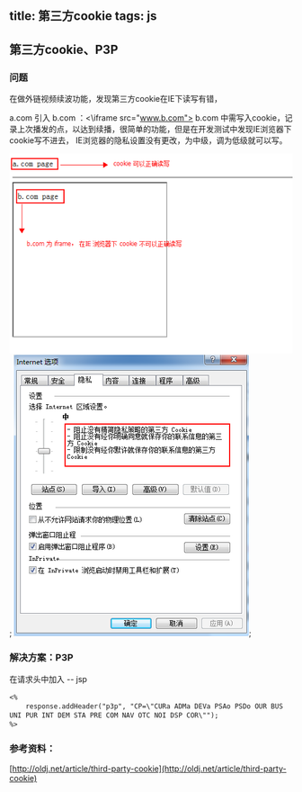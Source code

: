 title: 第三方cookie
tags: js
---

## 第三方cookie、P3P

### 问题

在做外链视频续波功能，发现第三方cookie在IE下读写有错，

a.com 引入 b.com ：<\iframe src="www.b.com">
b.com 中需写入cookie，记录上次播发的点，以达到续播，很简单的功能，但是在开发测试中发现IE浏览器下cookie写不进去，
IE浏览器的隐私设置没有更改，为中级，调为低级就可以写。

![thirdPartCookie](/img/third-part-cookie.png);
![thirdPartCookie](/img/third-part-cookie-ie.png);

### 解决方案：P3P

在请求头中加入 -- jsp
```
<%
	response.addHeader("p3p", "CP=\"CURa ADMa DEVa PSAo PSDo OUR BUS UNI PUR INT DEM STA PRE COM NAV OTC NOI DSP COR\"");
%>
```

### 参考资料：
[http://oldj.net/article/third-party-cookie](http://oldj.net/article/third-party-cookie)